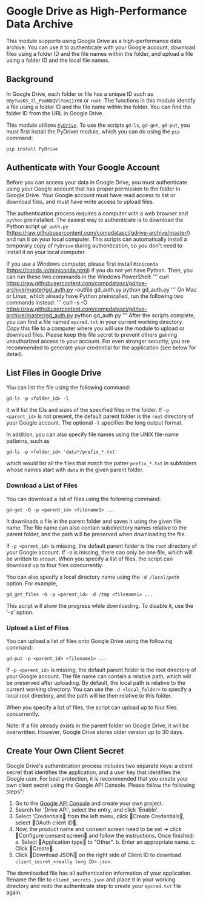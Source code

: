 # Google Drive as High-Performance Data Archive
This module supports using Google Drive as a high-performance data archive. You can use it to authenticate with your Google account, download files using a folder ID and the file names within the folder, and upload a file using a folder ID and the local file names.

## Background
In Google Drive, each folder or file has a unique ID such as `0ByTwsK5_Tl_PemN0QVlYem11Y00` or `root`. The functions in this module identify a file using a folder ID and the file name within the folder. You can find the folder ID from the URL in Google Drive.

This module utilizes [`PyDrive`](https://pypi.python.org/pypi/PyDrive). To use the scripts `gd-ls`, `gd-get`, `gd-put`, you must first install the PyDriver module, which you can do using the `pip` command:
```
pip install PyDrive
```

## Authenticate with Your Google Account
Before you can access your data in Google Drive, you must authenticate using your Google account that has proper permission to the folder in Google Drive. Your Google account must have read access to list or download files, and must have write access to upload files.

The authentication process requires a computer with a web browser and `python` preinstalled. The easiest way to authenticate is to download the Python script `gd_auth.py` (https://raw.githubusercontent.com/compdatasci/gdrive-archive/master/) and run it on your local computer. This scripts can automatically install a temporary copy of `PyDrive` during authentication, so you don't need to install it on your local computer.

If you use a Windows computer, please first install `Miniconda` (https://conda.io/miniconda.html) if you do not yet have Python. Then, you can run these two commands in the Windows PowerShell:
'''
curl https://raw.githubusercontent.com/compdatasci/gdrive-archive/master/gd_auth.py -outfile gd_auth.py
python gd_auth.py
'''
On Mac or Linux, which already have Python preinstalled, run the following two commands instead:
'''
curl -s -O https://raw.githubusercontent.com/compdatasci/gdrive-archive/master/gd_auth.py
python gd_auth.py
'''
After the scripts complete, you can find a file named `mycred.txt`  in your current working directory. Copy this file to a computer where you will use the module to upload or download files. Please keep this file secret to prevent others gaining unauthorized access to your account. For even stronger security, you are recommended to generate your credential for the application (see below for detail).

## List Files in Google Drive
You can list the file using the following command:
```
gd-ls -p <folder_id> -l
```
It will list the IDs and sizes of the specified files in the folder. If `-p <parent_id>` is not present, the default parent folder is the `root` directory of your Google account. The optional `-l` specifies the long output format.

In addition, you can also specify file names using the UNIX file-name patterns, such as
```
gd-ls -p <folder_id> 'data*/prefix_*.txt'
```
which would list all the files that match the patter `prefix_*.txt` in subfolders whose names start with `data` in the given parent folder.

### Download a List of Files
You can download a list of files using the following command:
```
gd-get -O -p <parent_id> <filename1> ...
```
It downloads a file in the parent folder and saves it using the given file name. The file name can also contain subdirectory names relative to the parent folder, and the path will be preserved when downloading the file.

If `-p <parent_id>` is missing, the default parent folder is the `root` directory of your Google account. If `-O` is missing, there can only be one file, which will be written to `stdout`. When you specify a list of files, the script can download up to four files concurrently.

You can also specify a local directory name using the `-d /local/path` option. For example,
```
gd_get_files -O -p <parent_id> -d /tmp <filename1> ...
```
This script will show the progress while downloading. To disable it, use the '-s' option.

### Upload a List of Files
You can upload a list of files onto Google Drive using the following command:
```
gd-put -p <parent_id> <filename1> ...
```
If `-p <parent_id>` is missing, the default parent folder is the root directory of your Google account. The file name can contain a relative path, which will be preserved after uploading. By default, the local path is relative to the current working directory. You can use the `-d <local_folder>` to specify a local root directory, and the path will be then relative to this folder.

When you specify a list of files, the script can upload up to four files concurrently.

Note: If a file already exists in the parent folder on Google Drive, it will be overwritten. However, Google  Drive stores older version up to 30 days.

## Create Your Own Client Secret
Google Drive's authentication process includes two separate keys: a client secret that identifies the application, and a user key that identifies the Google user. For best protection, it is recommended that you create your own client secret using the Google API Console. Please follow the following steps":
1. Go to the [Google API Console](https://console.developers.google.com/iam-admin/projects) and create your own project.
2. Search for 'Drive API', select the entry, and click 'Enable'.
3. Select 'Credentials from the left menu, click Create Credentials, select OAuth client ID.
4. Now, the product name and consent screen need to be set -> click Configure consent screen and follow the instructions. Once finished:
 a. Select Application type to "Other".
 b. Enter an appropriate name.
 c. Click Create.
5. Click Download JSON on the right side of Client ID to download `client_secret_<really long ID>.json`.

The downloaded file has all authentication information of your application. Rename the file to `client_secrets.json` and place it in your working directory and redo the authenticate step to create your `mycred.txt` file again.
